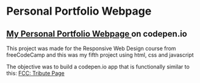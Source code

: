 # Personal Portfolio Webpage

## <a href="https://codepen.io/saraiovieira/full/GRWKxeE"> My Personal Portfolio Webpage </a> on codepen.io

This project was made for the Responsive Web Design course from freeCodeCamp and this was my fifth project using html, css and javascript

The objective was to build a codepen.io app that is functionally similar to this: [FCC: Tribute Page](https://codepen.io/freeCodeCamp/full/zNBOYG)